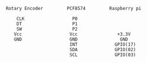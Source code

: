      Rotary Encoder         PCF8574         Raspberry pi
     
         CLK                  P0                 
         DT                   P1
         SW                   P2      
        Vcc                  Vcc               +3.3V
        GND                  GND                GND
                             INT              GPIO(17)
                             SDA              GPIO(02)
                             SCL              GPIO(03)